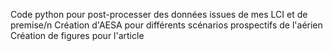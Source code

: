 Code python pour post-processer des données issues de mes LCI et de premise/n
Création d'AESA pour différents scénarios prospectifs de l'aérien
Création de figures pour l'article
